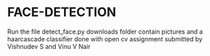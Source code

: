 # FACE-DETECTION
Run the file detect_face.py
downloads folder contain pictures and a haarcascade classifier
done with open cv
assignment submitted by Vishnudev S and Vinu V Nair
